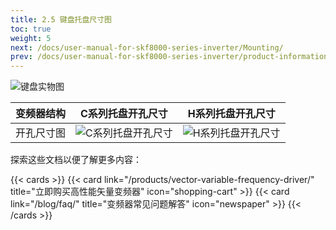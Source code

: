 ```yaml
---
title: 2.5 键盘托盘尺寸图
toc: true
weight: 5
next: /docs/user-manual-for-skf8000-series-inverter/Mounting/
prev: /docs/user-manual-for-skf8000-series-inverter/product-information/product-selection-specification-table/
---
```

![键盘实物图](/images/jp.jpg)

| 变频器结构      | C系列托盘开孔尺寸 | H系列托盘开孔尺寸   | 
| :----:      | :----: | :----:    |
| 开孔尺寸图     | ![C系列托盘开孔尺寸](/images/cjp.jpg) | ![H系列托盘开孔尺寸](/images/hjp.jpg)   |

探索这些文档以便了解更多内容：

{{< cards >}}
  {{< card link="/products/vector-variable-frequency-driver/" title="立即购买高性能矢量变频器" icon="shopping-cart" >}}
  {{< card link="/blog/faq/" title="变频器常见问题解答" icon="newspaper" >}}
{{< /cards >}}	
